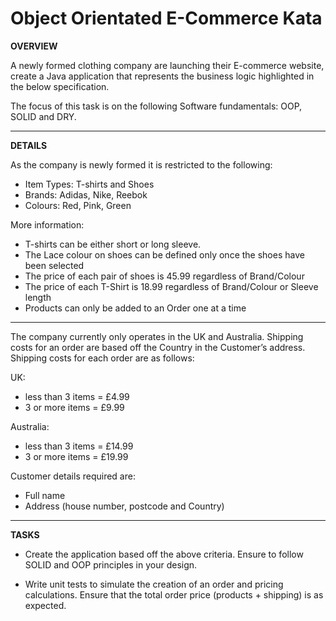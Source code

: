 # Object Orientated E-Commerce Kata

**OVERVIEW** 

A newly formed clothing company are launching their E-commerce website, create a Java application that represents the business logic highlighted in the below specification.

The focus of this task is on the following Software fundamentals: OOP, SOLID and DRY.

----------------------------------

**DETAILS**

As the company is newly formed it is restricted to the following:
-	 Item Types: T-shirts and Shoes
-	 Brands: Adidas, Nike, Reebok
-	 Colours: Red, Pink, Green

More information: 

- T-shirts can be either short or long sleeve.
- The Lace colour on shoes can be defined only once the shoes have been selected
- The price of each pair of shoes is 45.99 regardless of Brand/Colour
- The price of each T-Shirt is 18.99 regardless of Brand/Colour or Sleeve length
- Products can only be added to an Order one at a time

---------------------------------
The company currently only operates in the UK and Australia. 
Shipping costs for an order are based off the Country in the Customer’s address.
Shipping costs for each order are as follows:

UK: 
-	less than 3 items = £4.99
-	3 or more items = £9.99

Australia:
-	 less than 3 items = £14.99
-	 3 or more items = £19.99

Customer details required are: 
- Full name
- Address (house number, postcode and Country)

--------------------------------
**TASKS**
- Create the application based off the above criteria. Ensure to follow SOLID and OOP principles in your design.

- Write unit tests to simulate the creation of an order and pricing calculations. Ensure that the total order price (products + shipping) is as expected.
